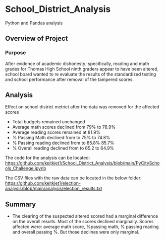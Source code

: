 # School_District_Analysis
Python and Pandas analysis

## Overview of Project

### Purpose

After evidence of academic dishonesty; specifically, reading and math grades for Thomas High School ninth graders appear to have been altered, school board wanted to re evaluate the results of the standardized testing and school performance after removal of the tampered scores. 
## Analysis

Effect on school district metrict after the data was removed for the affected scores
- Total budgets remained unchanged
- Average math scores declined from  79% to 78.9%
- Average reading scores remained at 81.9%
- % Passing Math declined from to 75% to 74.8%
- % Passing reading declined from to 85.8% 85.7%
- % Overall reading declined from to 65.2 to 64.9%


The code for the analysis can be located: https://github.com/kejtkjet1/School_District_Analysis/blob/main/PyCitySchools_Challenge.ipynb

The CSV files with the raw data can be located in the below folder: https://github.com/kejtkjet1/election-analysis/blob/main/analysis/election_results.txt

## Summary

- The clearing of the suspected altered scored had a marginal difference on the overall results. Most of the scores declined marginally. Scores affected were: average math score, %passing math, % passing reading and overall passing %. But those declines were only marginal. 